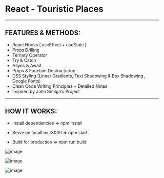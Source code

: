 # React - Touristic Places

<hr>

## FEATURES & METHODS:

- React Hooks ( useEffect + useState )
- Props Drilling
- Ternary Operator
- Try & Catch 
- Async & Await  
- Props & Function Destructuring
- CSS Styling (Linear Gradients, Text Shadowing & Box Shadowing , Google Fonts)
- Clean Code Writing Principles + Detailed Notes
- Inspired by John Smilga's Project

<hr>

## HOW IT WORKS:
- Install dependencies =>
npm install

- Serve on localhost:3000 =>
npm start

- Build for production =>
npm run build


![image](https://user-images.githubusercontent.com/90147636/188326684-967aa809-ee85-43c1-8ead-0b49231b231b.png)


![image](https://user-images.githubusercontent.com/90147636/188326698-ebfb7e5e-e6b6-4d72-8e30-5edaab7b4d0d.png)


![image](https://user-images.githubusercontent.com/90147636/188326724-1d53775b-b7b8-4bf0-b377-35992e2e6a40.png)

